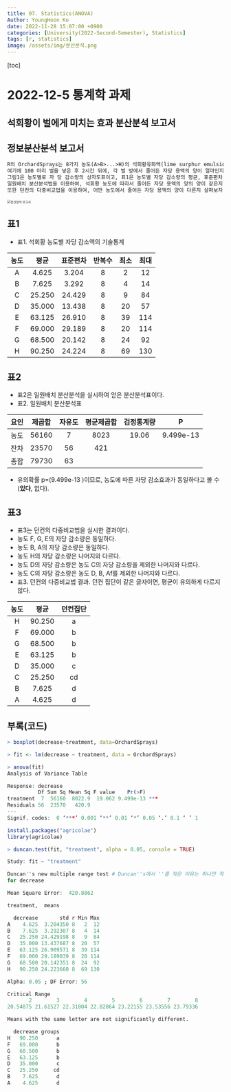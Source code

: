 ```yaml
---
title: 07. Statistics(ANOVA)
Author: YoungHoon Ko
date: 2022-11-28 15:07:00 +0900
categories: [University(2022-Second-Semester), Statistics]
tags: [r, statistics]
image: /assets/img/분산분석.png
---
```


[toc]

# 2022-12-5 통계학 과제

## 석회황이 벌에게 미치는 효과 분산분석 보고서

## 정보분산분석 보고서

```markdown
R의 OrchardSprays는 8가지 농도(A>B>...>H)의 석회황유화액(lime surphur emulsion)을 자당 용액(sucrose solution)에 섞은 후, 농도별로 8 개의 벌 방에 발랐다.<br>
여기에 100 마리 벌을 넣은 후 2시간 뒤에, 각 벌 방에서 줄어든 자당 용액의 양이 얼마인지 측정하였다.<br>
그림1은 농도별로 자 당 감소량의 상자도표이고, 표1은 농도별 자당 감소량의 평균, 표준편차 를 나타낸다.<br>
일원배치 분산분석법을 이용하여, 석회황 농도에 따라서 줄어든 자당 용액의 양의 양이 같은지 살펴보자.<br>
또한 던컨의 다중비교법을 이용하여, 어떤 농도에서 줄어든 자당 용액의 양이 다른지 살펴보자. 유의수준 0.0.5 를 사용한다.
```

<img src="/assets/img/분산분석.png" alt="분산분석 보고서" style="zoom:50%;" />

## 표1

- 표1. 석회황 농도별 자당 감소액의 기술통계

| 농도 |  평균  | 표준편차 | 반복수 | 최소 | 최대 |
| :--: | :----: | :------: | :----: | :--: | :--: |
|  A   | 4.625  |  3.204   |   8    |  2   |  12  |
|  B   | 7.625  |  3.292   |   8    |  4   |  14  |
|  C   | 25.250 |  24.429  |   8    |  9   |  84  |
|  D   | 35.000 |  13.438  |   8    |  20  |  57  |
|  E   | 63.125 |  26.910  |   8    |  39  | 114  |
|  F   | 69.000 |  29.189  |   8    |  20  | 114  |
|  G   | 68.500 |  20.142  |   8    |  24  |  92  |
|  H   | 90.250 |  24.224  |   8    |  69  | 130  |



## 표2

- 표2은 일원배치 분산분석을 실시하여 얻은 분산분석표이다.
- 표2. 일원배치 분산분석표

| 요인 | 제곱합 | 자유도 | 평균제곱합 | 검정통계량 |     P     |
| :--: | :----: | :----: | :--------: | :--------: | :-------: |
| 농도 | 56160  |   7    |    8023    |   19.06    | 9.499e-13 |
| 잔차 | 23570  |   56   |    421     |            |           |
| 총합 | 79730  |   63   |            |            |           |

-  유의확률 p=(9.499e-13 )이므로, 농도에 따른 자당 감소효과가 동일하다고 볼 수 (**있다**, 없다).



## 표3

- 표3는 던컨의 다중비교법을 실시한 결과이다.
- 농도 F, G, E의 자당 감소량은 동일하다.
- 농도 B, A의 자당 감소량은 동일하다.
- 농도 H의 자당 감소량은 나머지와 다르다.
- 농도 D의 자당 감소량은 농도 C의 자당 감소량을 제외한 나머지와 다르다.
- 농도 C의 자당 감소량은 농도 D, B, Af를 제외한 나머지와 다르다.
- 표3. 던컨의 다중비교법 결과. 던컨 집단이 같은 글자이면, 평균이 유의하게 다르지 않다.

| 농도 |  평균  | 던컨집단 |
| :--: | :----: | :------: |
|  H   | 90.250 |    a     |
|  F   | 69.000 |    b     |
|  G   | 68.500 |    b     |
|  E   | 63.125 |    b     |
|  D   | 35.000 |    c     |
|  C   | 25.250 |    cd    |
|  B   | 7.625  |    d     |
|  A   | 4.625  |    d     |



## 부록(코드)

```R
> boxplot(decrease~treatment, data=OrchardSprays)
```

```R
> fit <- lm(decrease ~ treatment, data = OrchardSprays)
```

```R
> anova(fit)
Analysis of Variance Table

Response: decrease
          Df Sum Sq Mean Sq F value    Pr(>F)    
treatment  7  56160  8022.9  19.062 9.499e-13 ***
Residuals 56  23570   420.9                      
---
Signif. codes:  0 ‘***’ 0.001 ‘**’ 0.01 ‘*’ 0.05 ‘.’ 0.1 ‘ ’ 1
```

```R
install.packages("agricolae")
library(agricolae)
```

```R
> duncan.test(fit, "treatment", alpha = 0.05, console = TRUE)

Study: fit ~ "treatment"

Duncan''s new multiple range test # Duncan''s에서 ''를 적은 이유는 하나만 적으면 끝까지 작은 따옴표로 묶이기 때문
for decrease 

Mean Square Error:  420.8862 

treatment,  means

  decrease       std r Min Max
A    4.625  3.204350 8   2  12
B    7.625  3.292307 8   4  14
C   25.250 24.429198 8   9  84
D   35.000 13.437687 8  20  57
E   63.125 26.909571 8  39 114
F   69.000 29.189039 8  20 114
G   68.500 20.142351 8  24  92
H   90.250 24.223660 8  69 130

Alpha: 0.05 ; DF Error: 56 

Critical Range
       2        3        4        5        6        7        8 
20.54875 21.61527 22.31804 22.82864 23.22155 23.53556 23.79336 

Means with the same letter are not significantly different.

  decrease groups
H   90.250      a
F   69.000      b
G   68.500      b
E   63.125      b
D   35.000      c
C   25.250     cd
B    7.625      d
A    4.625      d
```

